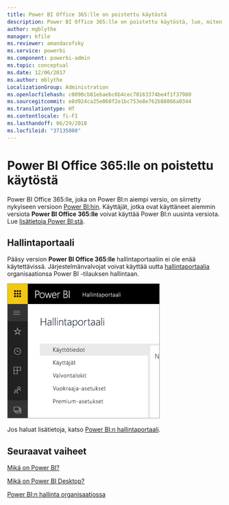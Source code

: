 ```yaml
---
title: Power BI Office 365:lle on poistettu käytöstä
description: Power BI Office 365:lle on poistettu käytöstä, lue, miten voit käyttää ja hallita nykypäivän Power BI -palvelua.
author: mgblythe
manager: kfile
ms.reviewer: amandacofsky
ms.service: powerbi
ms.component: powerbi-admin
ms.topic: conceptual
ms.date: 12/06/2017
ms.author: mblythe
LocalizationGroup: Administration
ms.openlocfilehash: c0090cb81ebaebc6b4cec70163374be4f1f37980
ms.sourcegitcommit: e8d924ca25e060f2e1bc753e8e762b88066a0344
ms.translationtype: HT
ms.contentlocale: fi-FI
ms.lasthandoff: 06/29/2018
ms.locfileid: "37135808"
---
```

# <a name="power-bi-for-office-365-is-retired"></a>Power BI Office 365:lle on poistettu käytöstä
Power BI Office 365:lle, joka on Power BI:n aiempi versio, on siirretty nykyiseen versioon [Power BI:hin](https://powerbi.microsoft.com). Käyttäjät, jotka ovat käyttäneet aiemmin versiota **Power BI Office 365:lle** voivat käyttää Power BI:n uusinta versiota. Lue [lisätietoja Power BI:stä](service-get-started.md).

## <a name="the-admin-portal"></a>Hallintaportaali
Pääsy version **Power BI Office 365:lle** hallintaportaaliin ei ole enää käytettävissä. Järjestelmänvalvojat voivat käyttää uutta [hallintaportaalia](https://app.powerbi.com/admin-portal) organisaationsa Power BI -tilauksen hallintaan.

![](media/service-admin-o365portal-retired/powerbi-admin-landing-page.png)

Jos haluat lisätietoja, katso [Power BI:n hallintaportaali](service-admin-portal.md).

## <a name="next-steps"></a>Seuraavat vaiheet
[Mikä on Power BI?](power-bi-overview.md)

[Mikä on Power BI Desktop?](desktop-what-is-desktop.md)

[Power BI:n hallinta organisaatiossa](service-admin-administering-power-bi-in-your-organization.md)
